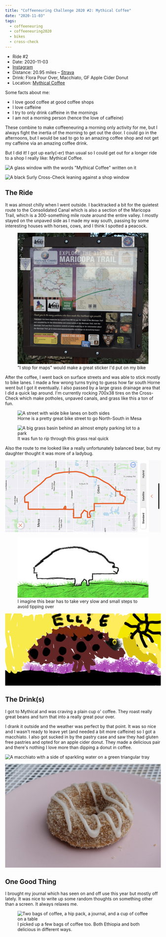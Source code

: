 ```yaml
---
title: "Coffeeneuring Challenge 2020 #2: Mythical Coffee"
date: "2020-11-03"
tags:
  - coffeeneuring
  - coffeeneuring2020
  - bikes
  - cross-check
---
```


- Ride #2
- Date: 2020-11-03
- [Instagram](https://www.instagram.com/p/CHJWEziJeMh/)
- Distance: 20.95 miles – [Strava](https://www.strava.com/activities/4282209423)
- Drink: Flora Pour Over, Macchiato, GF Apple Cider Donut
- Location: [Mythical Coffee](https://www.instagram.com/mythical.coffee)

Some facts about me:

- I love good coffee at good coffee shops
- I love caffeine
- I try to only drink caffeine in the mornings
- I am not a morning person (hence the love of caffeine)

These combine to make coffeeneuring a morning only activity for me, but I always fight the inertia of the morning to get out the door. I could go in the afternoons, but I would be sad to go to an amazing coffee shop and not get my caffeine via an amazing coffee drink.

But I did it! I got up early(-er) than usual so I could get out for a longer ride to a shop I really like: Mythical Coffee.

![A glass window with the words "Mythical Coffee" written on it](../images/coffeeneuring/2020/ride-2/mythical-sign.jpg)

![A black Surly Cross-Check leaning against a shop window](../images/coffeeneuring/2020/ride-2/bike.jpg)

## The Ride

It was almost chilly when I went outside. I backtracked a bit for the quietest route to the Consolidated Canal which is also a section of the Maricopa Trail, which is a 300-something mile route around the entire valley. I mostly stayed on the unpaved side as I made my way south, passing by some interesting houses with horses, cows, and I think I spotted a peacock.

<figure>
  <img
    src="../images/coffeeneuring/2020/ride-2/maricopa-trail-map.jpg"
    alt="Sign with a local map of Maricopa Trail and a map of the entire Maricopa Trail"
  />
  <figcaption>
    "I stop for maps" would make a great sticker I'd put on my bike
  </figcaption>
</figure>

After the coffee, I went back on surface streets and was able to stick mostly to bike lanes. I made a few wrong turns trying to guess how far south Horne went but I got it eventually. I also passed by a large grass drainage area that I did a quick lap around. I'm currently rocking 700x38 tires on the Cross-Check which make potholes, unpaved canals, and grass like this a ton of fun.

<figure>
  <img
    src="../images/coffeeneuring/2020/ride-2/bike-lane.jpg"
    alt="A street with wide bike lanes on both sides"
  />
  <figcaption>
    Horne is a pretty great bike street to go North-South in Mesa
  </figcaption>
</figure>

<figure>
  <img
    src="../images/coffeeneuring/2020/ride-2/basin-park.jpg"
    alt="A big grass basin behind an almost empty parking lot to a park"
  />
  <figcaption>It was fun to rip through this grass real quick</figcaption>
</figure>

Also the route to me looked like a really unfortunately balanced bear, but my daughter thought it was more of a ladybug.

![A red outline of the route on a map](../images/coffeeneuring/2020/ride-2/route.png)

<figure>
  <img
    src="../images/coffeeneuring/2020/ride-2/route-bear.png"
    alt="Outline of the route that looks like a bear on grass"
  />
  <figcaption>
    I imagine this bear has to take very slow and small steps to avoid tipping
    over
  </figcaption>
</figure>

![Outline of the route that looks like a ladybug under a yellow sun](../images/coffeeneuring/2020/ride-2/route-ladybug.png)

## The Drink(s)

I got to Mythical and was craving a plain cup o' coffee. They roast really great beans and turn that into a really great pour over.

I drank it outside and the weather was perfect by that point. It was so nice and I wasn't ready to leave yet (and needed a bit more caffeine) so I got a macchiato. I also got sucked in by the pastry case and saw they had gluten free pastries and opted for an apple cider donut. They made a delicious pair and there's nothing I love more than dipping a donut in coffee.

![A macchiato with a side of sparkling water on a green triangular tray](../images/coffeeneuring/2020/ride-2/macchiato.jpg)

![A gluten-free apple cider donut on a pink plate](../images/coffeeneuring/2020/ride-2/donut.jpg)

## One Good Thing

I brought my journal which has seen on and off use this year but mostly off lately. It was nice to write up some random thoughts on something other than a screen. It always relaxes me.

<figure>
  <img
    src="../images/coffeeneuring/2020/ride-2/table.jpg"
    alt="Two bags of coffee, a hip pack, a journal, and a cup of coffee on a table"
  />
  <figcaption>
    I picked up a few bags of coffee too. Both Ethiopia and both delicious in
    different ways.
  </figcaption>
</figure>
